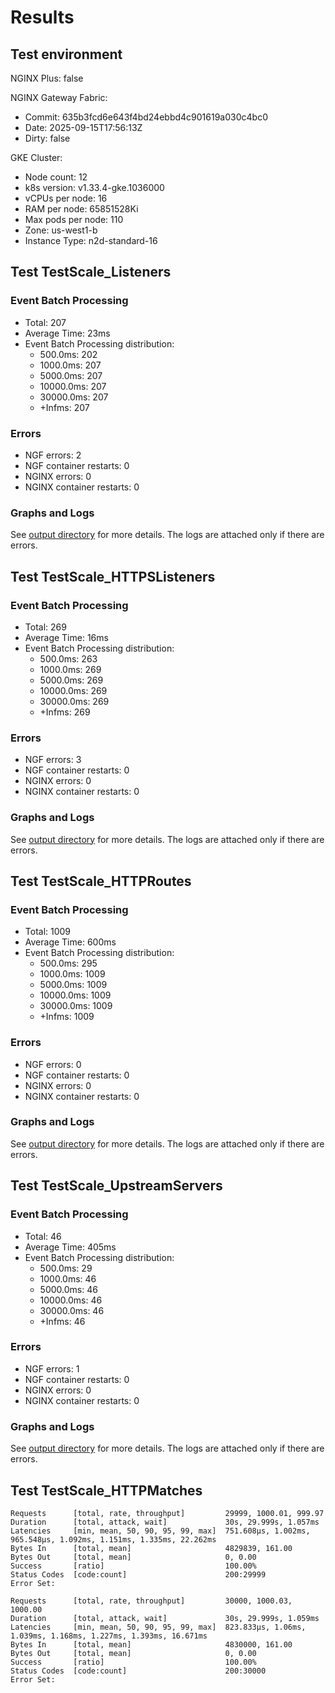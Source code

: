 # Results

## Test environment

NGINX Plus: false

NGINX Gateway Fabric:

- Commit: 635b3fcd6e643f4bd24ebbd4c901619a030c4bc0
- Date: 2025-09-15T17:56:13Z
- Dirty: false

GKE Cluster:

- Node count: 12
- k8s version: v1.33.4-gke.1036000
- vCPUs per node: 16
- RAM per node: 65851528Ki
- Max pods per node: 110
- Zone: us-west1-b
- Instance Type: n2d-standard-16

## Test TestScale_Listeners

### Event Batch Processing

- Total: 207
- Average Time: 23ms
- Event Batch Processing distribution:
	- 500.0ms: 202
	- 1000.0ms: 207
	- 5000.0ms: 207
	- 10000.0ms: 207
	- 30000.0ms: 207
	- +Infms: 207

### Errors

- NGF errors: 2
- NGF container restarts: 0
- NGINX errors: 0
- NGINX container restarts: 0

### Graphs and Logs

See [output directory](./TestScale_Listeners) for more details.
The logs are attached only if there are errors.

## Test TestScale_HTTPSListeners

### Event Batch Processing

- Total: 269
- Average Time: 16ms
- Event Batch Processing distribution:
	- 500.0ms: 263
	- 1000.0ms: 269
	- 5000.0ms: 269
	- 10000.0ms: 269
	- 30000.0ms: 269
	- +Infms: 269

### Errors

- NGF errors: 3
- NGF container restarts: 0
- NGINX errors: 0
- NGINX container restarts: 0

### Graphs and Logs

See [output directory](./TestScale_HTTPSListeners) for more details.
The logs are attached only if there are errors.

## Test TestScale_HTTPRoutes

### Event Batch Processing

- Total: 1009
- Average Time: 600ms
- Event Batch Processing distribution:
	- 500.0ms: 295
	- 1000.0ms: 1009
	- 5000.0ms: 1009
	- 10000.0ms: 1009
	- 30000.0ms: 1009
	- +Infms: 1009

### Errors

- NGF errors: 0
- NGF container restarts: 0
- NGINX errors: 0
- NGINX container restarts: 0

### Graphs and Logs

See [output directory](./TestScale_HTTPRoutes) for more details.
The logs are attached only if there are errors.

## Test TestScale_UpstreamServers

### Event Batch Processing

- Total: 46
- Average Time: 405ms
- Event Batch Processing distribution:
	- 500.0ms: 29
	- 1000.0ms: 46
	- 5000.0ms: 46
	- 10000.0ms: 46
	- 30000.0ms: 46
	- +Infms: 46

### Errors

- NGF errors: 1
- NGF container restarts: 0
- NGINX errors: 0
- NGINX container restarts: 0

### Graphs and Logs

See [output directory](./TestScale_UpstreamServers) for more details.
The logs are attached only if there are errors.

## Test TestScale_HTTPMatches

```text
Requests      [total, rate, throughput]         29999, 1000.01, 999.97
Duration      [total, attack, wait]             30s, 29.999s, 1.057ms
Latencies     [min, mean, 50, 90, 95, 99, max]  751.608µs, 1.002ms, 965.548µs, 1.092ms, 1.151ms, 1.335ms, 22.262ms
Bytes In      [total, mean]                     4829839, 161.00
Bytes Out     [total, mean]                     0, 0.00
Success       [ratio]                           100.00%
Status Codes  [code:count]                      200:29999  
Error Set:
```
```text
Requests      [total, rate, throughput]         30000, 1000.03, 1000.00
Duration      [total, attack, wait]             30s, 29.999s, 1.059ms
Latencies     [min, mean, 50, 90, 95, 99, max]  823.833µs, 1.06ms, 1.039ms, 1.168ms, 1.227ms, 1.393ms, 16.671ms
Bytes In      [total, mean]                     4830000, 161.00
Bytes Out     [total, mean]                     0, 0.00
Success       [ratio]                           100.00%
Status Codes  [code:count]                      200:30000  
Error Set:
```
